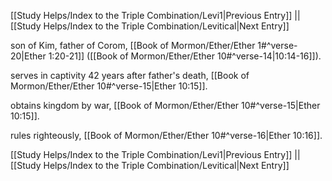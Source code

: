 [[Study Helps/Index to the Triple Combination/Levi1|Previous Entry]]  ||  [[Study Helps/Index to the Triple Combination/Levitical|Next Entry]]

 son of Kim, father of Corom, [[Book of Mormon/Ether/Ether 1#^verse-20|Ether 1:20-21]] ([[Book of Mormon/Ether/Ether 10#^verse-14|10:14-16]]).

 serves in captivity 42 years after father's death, [[Book of Mormon/Ether/Ether 10#^verse-15|Ether 10:15]].

 obtains kingdom by war, [[Book of Mormon/Ether/Ether 10#^verse-15|Ether 10:15]].

 rules righteously, [[Book of Mormon/Ether/Ether 10#^verse-16|Ether 10:16]].

[[Study Helps/Index to the Triple Combination/Levi1|Previous Entry]]  ||  [[Study Helps/Index to the Triple Combination/Levitical|Next Entry]]